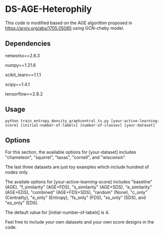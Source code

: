 # DS-AGE-Heterophily

This code is modified based on the AGE algorithm proposed in https://arxiv.org/abs/1705.05085 using GCN-cheby model.

## Dependencies

networkx==2.6.3

numpy==1.21.6

scikit_learn==1.1.1

scipy==1.4.1

tensorflow==2.8.2

## Usage

```# In the algcn folder
python train_entropy_density_graphcentral_ts.py [your-active-learning-score] [initial-number-of-labels] [number-of-classes] [your-dataset]
```

## Options

For this section, the available options for [your-dataset] includes "chameleon", "squirrel", "taxas", "cornell", and "wisconsin".

The last three datasets are just toy examples which include hundred of nodes only.

The availale options for [your-active-learning-score] includes "baseline" (AGE), "f_similarity" (AGE+FDS), "s_similarity" (AGE+SDS), "e_similarity" (AGE+EDS), "combined" (AGE+FDS+SDS), "random" (None), "c_only" (Centrality), "e_only" (Entropy), "fs_only" (FDS), "ss_only" (SDS), and "es_only" (EDS).

The default value for [initial-number-of-labels] is 4.

Feel free to include your own datasets and your own score designs in the code.
